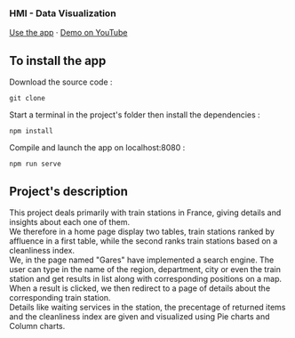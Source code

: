 <h3>HMI - Data Visualization</h3>
<p>
    <a href="http://djamel-sefsaf.fr/">Use the app</a>
    ·
    <a href="">Demo on YouTube</a>
</p>

<!-- INSTALL -->
## To install the app

Download the source code : 

```
git clone 
```

Start a terminal in the project's folder then install the dependencies :

```
npm install 
```

Compile and launch the app on localhost:8080 : 

```
npm run serve
```

## Project's description

This project deals primarily with train stations in France, giving details and insights about each one of them.<br/>
We therefore in a home page display two tables, train stations ranked by affluence in a first table, 
while the second ranks train stations based on a cleanliness index.</br>
We, in the page named "Gares" have implemented a search engine. The user can type in the name of the 
region, department, city or even the train station and get results in list along with corresponding positions on a map. <br/>
When a result is clicked, we then redirect to a page of details about the corresponding train station.<br/>
Details like waiting services in the station, the precentage of returned items and the cleanliness index are given and visualized
using Pie charts and Column charts.   
